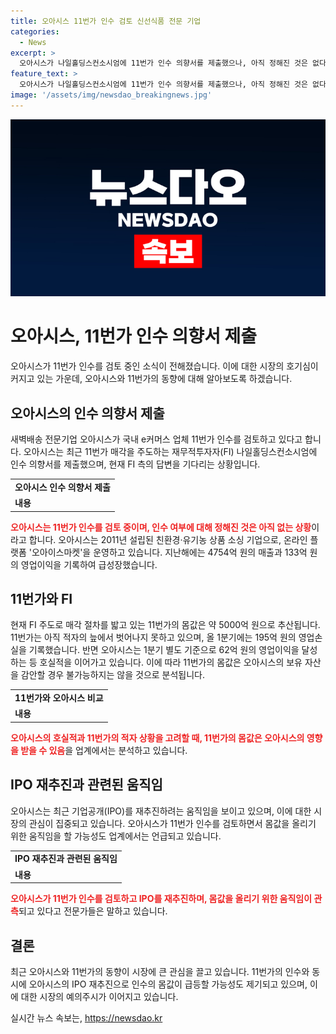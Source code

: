 ```yaml
---
title: 오아시스 11번가 인수 검토 신선식품 전문 기업
categories:
  - News
excerpt: >
  오아시스가 나일홀딩스컨소시엄에 11번가 인수 의향서를 제출했으나, 아직 정해진 것은 없다고 밝혔다. 오아시스는 새벽배송 전문기업으로, 작년에는 4754억 원의 매출과 133억 원의 영업이익을 기록했다. 이에 대해 업계에서는 11번가의 몸값을 올리기 위한 전략이 아니냐는 추측도 나온다. 현재는 11번가의 실제 인수 가능성이 미지수로 남아 있다.
feature_text: >
  오아시스가 나일홀딩스컨소시엄에 11번가 인수 의향서를 제출했으나, 아직 정해진 것은 없다고 밝혔다. 오아시스는 새벽배송 전문기업으로, 작년에는 4754억 원의 매출과 133억 원의 영업이익을 기록했다. 이에 대해 업계에서는 11번가의 몸값을 올리기 위한 전략이 아니냐는 추측도 나온다. 현재는 11번가의 실제 인수 가능성이 미지수로 남아 있다.
image: '/assets/img/newsdao_breakingnews.jpg'
---
```


<p><img src="/assets/img/newsdao_breakingnews.jpg" alt="firstkoreanews 속보" /></p>

<h1>오아시스, 11번가 인수 의향서 제출</h1>

<p data-ke-size="size16">오아시스가 11번가 인수를 검토 중인 소식이 전해졌습니다. 이에 대한 시장의 호기심이 커지고 있는 가운데, 오아시스와 11번가의 동향에 대해 알아보도록 하겠습니다.</p>

<h2>오아시스의 인수 의향서 제출</h2>

<p>새벽배송 전문기업 오아시스가 국내 e커머스 업체 11번가 인수를 검토하고 있다고 합니다. 오아시스는 최근 11번가 매각을 주도하는 재무적투자자(FI) 나일홀딩스컨소시엄에 인수 의향서를 제출했으며, 현재 FI 측의 답변을 기다리는 상황입니다.</p>

<table>
  <tr>
    <td style="text-align: center; height: 17px;"><b>오아시스 인수 의향서 제출</b></td>
  </tr>
  <tr>
    <td><b>내용</b></td>
  </tr>
</table>

<p><b><span style="color: #ee2323;">오아시스는 11번가 인수를 검토 중이며, 인수 여부에 대해 정해진 것은 아직 없는 상황</span></b>이라고 합니다. 오아시스는 2011년 설립된 친환경·유기농 상품 소싱 기업으로, 온라인 플랫폼 '오아이스마켓'을 운영하고 있습니다. 지난해에는 4754억 원의 매출과 133억 원의 영업이익을 기록하여 급성장했습니다.</p>

<h2>11번가와 FI</h2>

<p>현재 FI 주도로 매각 절차를 밟고 있는 11번가의 몸값은 약 5000억 원으로 추산됩니다. 11번가는 아직 적자의 늪에서 벗어나지 못하고 있으며, 올 1분기에는 195억 원의 영업손실을 기록했습니다. 반면 오아시스는 1분기 별도 기준으로 62억 원의 영업이익을 달성하는 등 호실적을 이어가고 있습니다. 이에 따라 11번가의 몸값은 오아시스의 보유 자산을 감안할 경우 불가능하지는 않을 것으로 분석됩니다.</p>

<table>
  <tr>
    <td style="text-align: center; height: 17px;"><b>11번가와 오아시스 비교</b></td>
  </tr>
  <tr>
    <td><b>내용</b></td>
  </tr>
</table>

<p><b><span style="color: #ee2323;">오아시스의 호실적과 11번가의 적자 상황을 고려할 때, 11번가의 몸값은 오아시스의 영향을 받을 수 있음</span></b>을 업계에서는 분석하고 있습니다.</p>

<h2>IPO 재추진과 관련된 움직임</h2>

<p>오아시스는 최근 기업공개(IPO)를 재추진하려는 움직임을 보이고 있으며, 이에 대한 시장의 관심이 집중되고 있습니다. 오아시스가 11번가 인수를 검토하면서 몸값을 올리기 위한 움직임을 할 가능성도 업계에서는 언급되고 있습니다.</p>

<table>
  <tr>
    <td style="text-align: center; height: 17px;"><b>IPO 재추진과 관련된 움직임</b></td>
  </tr>
  <tr>
    <td><b>내용</b></td>
  </tr>
</table>

<p><b><span style="color: #ee2323;">오아시스가 11번가 인수를 검토하고 IPO를 재추진하며, 몸값을 올리기 위한 움직임이 관측</span></b>되고 있다고 전문가들은 말하고 있습니다.</p>

<h2>결론</h2>

<p>최근 오아시스와 11번가의 동향이 시장에 큰 관심을 끌고 있습니다. 11번가의 인수와 동시에 오아시스의 IPO 재추진으로 인수의 몸값이 급등할 가능성도 제기되고 있으며, 이에 대한 시장의 예의주시가 이어지고 있습니다.</p>
실시간 뉴스 속보는, <a href="https://newsdao.kr" rel="dofollow">https://newsdao.kr</a>



